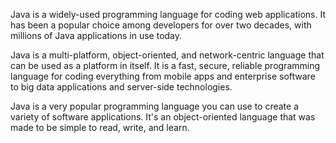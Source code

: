Java is a widely-used programming language for coding web applications. It has been a popular choice among developers for over two decades, with millions of Java applications in use today. 

Java is a multi-platform, object-oriented, and network-centric language that can be used as a platform in itself. It is a fast, secure, reliable programming language for coding everything from mobile apps and enterprise software to big data applications and server-side technologies.

Java is a very popular programming language you can use to create a variety of software applications. It's an object-oriented language that was made to be simple to read, write, and learn.

